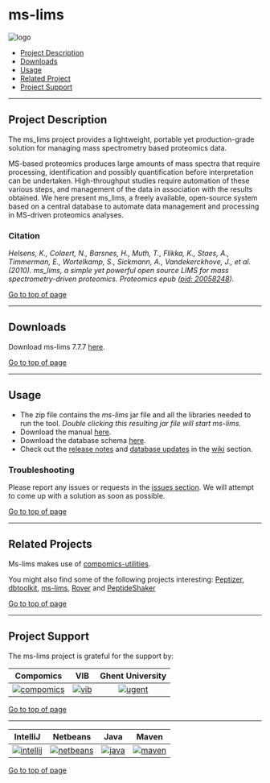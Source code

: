 # ms-lims
![logo](http://genesis.ugent.be/uvpublicdata/ms-lims/ms-lims_logo.png) 

 * [Project Description](#project-description)
 * [Downloads](#downloads)
 * [Usage](#usage)
 * [Related Project](#related-projects)
 * [Project Support](#project-support)

----

## Project Description

The ms_lims project provides a lightweight, portable yet production-grade solution for managing mass spectrometry based proteomics data.

MS-based proteomics produces large amounts of mass spectra that require processing, identification and possibly quantification before interpretation can be undertaken. High-throughput studies require automation of these various steps, and management of the data in association with the results obtained. We here present ms_lims, a freely available, open-source system based on a central database to automate data management and processing in MS-driven proteomics analyses.

### Citation
*Helsens, K., Colaert, N., Barsnes, H., Muth, T., Flikka, K., Staes, A., Timmerman, E., Wortelkamp, S., Sickmann, A., Vandekerckhove, J., et al. (2010). ms_lims, a simple yet powerful open source LIMS for mass spectrometry-driven proteomics. Proteomics epub ([pid: 20058248](http://www.ncbi.nlm.nih.gov/pubmed/20058248)).*

[Go to top of page](#ms-lims)

----

## Downloads
Download ms-lims 7.7.7 [here](http://genesis.ugent.be/uvpublicdata/ms-lims/ms-lims-7.7.7.zip). 

[Go to top of page](#ms-lims)

----

## Usage
 * The zip file contains the *ms-lims* jar file and all the libraries needed to run the tool. *Double clicking this resulting jar file will start ms-lims.*
 * Download the manual [here](http://genesis.ugent.be/uvpublicdata/ms-lims/ms_lims_manual.pdf).
 * Download the database schema [here](http://genesis.ugent.be/uvpublicdata/ms-lims/schema_7.6.png).
 * Check out the [release notes](https://github.com/compomics/ms-lims/wiki/ReleaseNotes) and [database updates](https://github.com/compomics/ms-lims/wiki/DatabaseUpdates) in the [wiki](https://github.com/compomics/ms-lims/wiki) section.

### Troubleshooting
Please report any issues or requests in the [issues section](https://github.com/compomics/ms-lims/issues). We will attempt to come up with a solution as soon as possible.

[Go to top of page](#ms-lims)

----

## Related Projects
Ms-lims makes use of [compomics-utilities](http://code.google.com/p/compomics-utilities).

You might also find some of the following projects interesting: [Peptizer](http://code.google.com/p/peptizer),
[dbtoolkit](https://github.com/compomics/dbtoolkit),
[ms-lims](http://code.google.com/p/ms-lims),
[Rover](http://code.google.com/p/compomics-rover) and
[PeptideShaker](http://code.google.com/p/peptide-shaker)

[Go to top of page](#ms-lims)

----

## Project Support

The ms-lims project is grateful for the support by:

| Compomics | VIB | Ghent University|
|:--:|:--:|:--:|
| [![compomics](http://genesis.ugent.be/public_data/image/compomics.png)](http://www.compomics.com) | [![vib](http://genesis.ugent.be/public_data/image/vib.png)](http://www.vib.be) | [![ugent](http://genesis.ugent.be/public_data/image/ugent.png)](http://www.ugent.be/en) |

[Go to top of page](#ms-lims)

----

| IntelliJ | Netbeans | Java | Maven |
|:--:|:--:|:--:|:--:|
| [![intellij](https://www.jetbrains.com/idea/docs/logo_intellij_idea.png)](https://www.jetbrains.com/idea/) | [![netbeans](https://netbeans.org/images_www/visual-guidelines/NB-logo-single.jpg)](https://netbeans.org/) | [![java](http://genesis.ugent.be/public_data/image/java.png)](http://java.com/en/) | [![maven](http://genesis.ugent.be/public_data/image/maven.png)](http://maven.apache.org/) |

[Go to top of page](#ms-lims)
